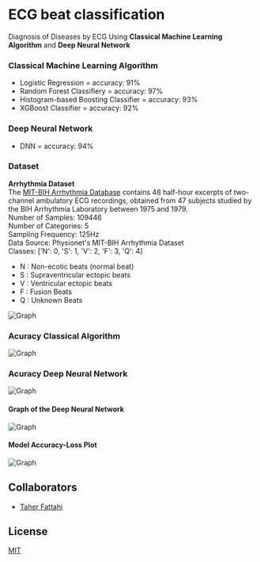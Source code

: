 # ECG beat classification
 Diagnosis of Diseases by ECG Using <b>Classical Machine Learning Algorithm</b> and <b>Deep Neural Network</b>

### Classical Machine Learning Algorithm
- Logistic Regression = accuracy: 91%
- Random Forest Classifiery = accuracy: 97%
- Histogram-based Boosting Classifier = accuracy: 93%
- XGBoost Classifier = accuracy: 92%

### Deep Neural Network
-  DNN = accuracy: 94%

### Dataset
<b>Arrhythmia Dataset</b>
<br>
The [MIT-BIH Arrhythmia Database](https://physionet.org/content/mitdb/1.0.0/) contains 48 half-hour excerpts of two-channel ambulatory ECG recordings, obtained from 47 subjects studied by the BIH Arrhythmia Laboratory between 1975 and 1979.
<br>
Number of Samples: 109446
<br>
Number of Categories: 5
<br>
Sampling Frequency: 125Hz
<br>
Data Source: Physionet's MIT-BIH Arrhythmia Dataset
<br>
Classes: ['N': 0, 'S': 1, 'V': 2, 'F': 3, 'Q': 4]
- N : Non-ecotic beats (normal beat)
- S : Supraventricular ectopic beats
- V : Ventricular ectopic beats
- F : Fusion Beats
- Q : Unknown Beats

![Graph](https://github.com/taherfattahi/dnn-distance-line-protection-zone/blob/master/images/all-category.png)

### Acuracy Classical Algorithm
![Graph](https://github.com/taherfattahi/dnn-distance-line-protection-zone/blob/master/images/accuracy-classical-algorithm.png)

### Acuracy Deep Neural Network
![Graph](https://github.com/taherfattahi/dnn-distance-line-protection-zone/blob/master/images/accuracy-dnn-algorithm.png)

#### Graph of the Deep Neural Network
![Graph](https://github.com/taherfattahi/dnn-distance-line-protection-zone/blob/master/images/graph-deep-neural-network.png)

#### Model Accuracy-Loss Plot
![Graph](https://github.com/taherfattahi/dnn-distance-line-protection-zone/blob/master/images/model-accuracy-loss.png)

## Collaborators
- [Taher Fattahi](https://www.github.com/taherfattahi)

## License
[MIT](https://choosealicense.com/licenses/mit/)
